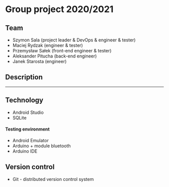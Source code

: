 # Group project 2020/2021

## Team
- Szymon Sala (project leader & DevOps & engineer & tester)
- Maciej Rydzak (engineer & tester)
- Przemysław Sałek (front-end engineer & tester)
- Aleksander Pitucha (back-end engineer)
- Janek Starosta (engineer)

## Description
---

## Technology
- Android Studio 
- SQLite
#### Testing environment
- Android Emulator
- Arduino + module bluetooth
- Arduino IDE

## Version control 
- Git - distributed version control system

